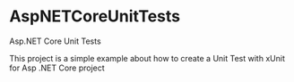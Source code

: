 # AspNETCoreUnitTests
Asp.NET Core Unit Tests

This project is a simple example about how to create a Unit Test with xUnit for Asp .NET Core project


